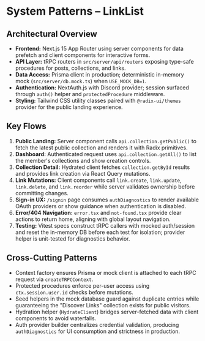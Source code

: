 # System Patterns – LinkList

## Architectural Overview

- **Frontend:** Next.js 15 App Router using server components for data prefetch and client components for interactive forms.
- **API Layer:** tRPC routers in `src/server/api/routers` exposing type-safe procedures for posts, collections, and links.
- **Data Access:** Prisma client in production; deterministic in-memory mock (`src/server/db.mock.ts`) when `USE_MOCK_DB=1`.
- **Authentication:** NextAuth.js with Discord provider; session surfaced through `auth()` helper and `protectedProcedure` middleware.
- **Styling:** Tailwind CSS utility classes paired with `@radix-ui/themes` provider for the public landing experience.

## Key Flows

1. **Public Landing:** Server component calls `api.collection.getPublic()` to fetch the latest public collection and renders it with Radix primitives.
2. **Dashboard:** Authenticated request uses `api.collection.getAll()` to list the member's collections and show creation controls.
3. **Collection Detail:** Hydrated client fetches `collection.getById` results and provides link creation via React Query mutations.
4. **Link Mutations:** Client components call `link.create`, `link.update`, `link.delete`, and `link.reorder` while server validates ownership before committing changes.
5. **Sign-in UX:** `/signin` page consumes `authDiagnostics` to render available OAuth providers or show guidance when authentication is disabled.
6. **Error/404 Navigation:** `error.tsx` and `not-found.tsx` provide clear actions to return home, aligning with global layout navigation.
7. **Testing:** Vitest specs construct tRPC callers with mocked auth/session and reset the in-memory DB before each test for isolation; provider helper is unit-tested for diagnostics behavior.

## Cross-Cutting Patterns

- Context factory ensures Prisma or mock client is attached to each tRPC request via `createTRPCContext`.
- Protected procedures enforce per-user access using `ctx.session.user.id` checks before mutations.
- Seed helpers in the mock database guard against duplicate entries while guaranteeing the "Discover Links" collection exists for public visitors.
- Hydration helper (`HydrateClient`) bridges server-fetched data with client components to avoid waterfalls.
- Auth provider builder centralizes credential validation, producing `authDiagnostics` for UI consumption and strictness in production.
